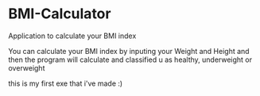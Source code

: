# BMI-Calculator
Application to calculate your BMI index

You can calculate your BMI index by inputing your Weight and Height and then the program will calculate and classified u as healthy, underweight or overweight

this is my first exe that i've made :)

